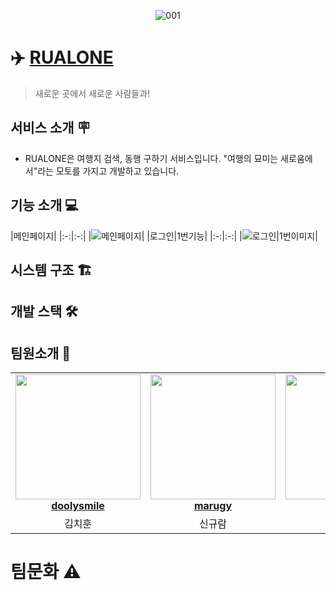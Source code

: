 

<div align="center">
<!--     <a href="https://rualone.com">
        <img width="450" alt="rualone_logo 2023-06-28" src="https://github.com/Lets-Travel-Well/.github/assets/91540464/6420246e-8119-48cc-b4d0-aa5179151095" >  
    </a> -->

![001](https://github.com/Lets-Travel-Well/.github/assets/122503960/46751af2-1e0c-4039-94b4-dd177bc2206d)

</div>  

# ✈️ [RUALONE](https://rualone.com)

> 새로운 곳에서 새로운 사람들과!

## 서비스 소개 🪧
* RUALONE은 여행지 검색, 동행 구하기 서비스입니다. "여행의 묘미는 새로움에서"라는 모토를 가지고 개발하고 있습니다.

## 기능 소개 💻

|메인페이지|
|:-:|:-:|
|![메인페이지](https://github.com/Lets-Travel-Well/.github/assets/122503960/9263a00c-1e00-4796-a3b1-5aab62f2343e)|
|로그인|1번기능|
|:-:|:-:|
|![로그인](https://github.com/Lets-Travel-Well/.github/assets/122503960/ffbea547-e52b-478e-b40f-4f0f2ed8b425)|1번이미지|



## 시스템 구조 🏗️


## 개발 스택 🛠️




## 팀원소개 🤝

<table align="center">
    <tr align="center">
        <td style="min-width: 150px;">
            <a href="https://github.com/doolysmile">
              <img src="https://avatars.githubusercontent.com/u/28800270?v=4?s=100" width="200">
              <br />
              <b>doolysmile</b>
            </a>
        </td>
        <td style="min-width: 150px;">
            <a href="https://github.com/marugy">
              <img src="https://avatars.githubusercontent.com/u/91540464?v=4?s=100" width="200">
              <br />
              <b>marugy</b>
            </a> 
        </td>
        <td style="min-width: 150px;">
            <a href="https://github.com/yhj0214">
              <img src="https://avatars.githubusercontent.com/u/87259492?v=4?s=100" width="200">
              <br />
              <b>yhj0214</b>
            </a> 
        </td>
        <td style="min-width: 150px;">
            <a href="https://github.com/byh9811">
              <img src="https://avatars.githubusercontent.com/u/50614241?v=4?s=100" width="200">
              <br />
              <b>byh9811</b>
            </a> 
        </td>
        <td style="min-width: 150px;">
            <a href="https://github.com/non-inss">
              <img src="https://avatars.githubusercontent.com/u/122503960?v=4" width="200">
              <br />
              <b>non-inss</b>
            </a> 
        </td>
    </tr>
    <tr align="center">
        <td>
            김치훈
        </td>
        <td>
            신규람
        </td>
</div>
   <td>
            유호재
        </td>
   <td>
            배용현
        </td>
   <td>
            이명인
        </td>
    </tr>
</table>

# 팀문화 ⚠️

